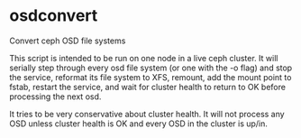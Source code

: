 osdconvert
==========

Convert ceph OSD file systems

This script is intended to be run on one node in a live ceph cluster. It will serially step through every osd file system (or one with the -o flag) and stop the service, reformat its file system to XFS, remount, add the mount point to fstab, restart the service, and wait for cluster health to return to OK before processing the next osd.

It tries to be very conservative about cluster health. It will not process any OSD unless cluster health is OK and every OSD in the cluster is up/in.
